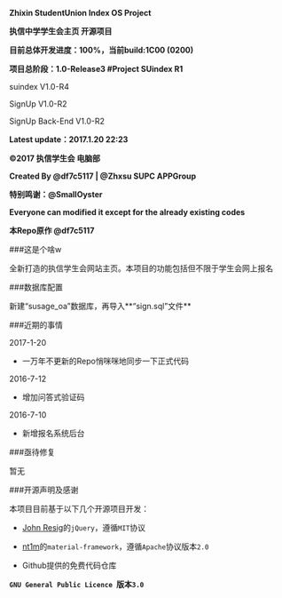
﻿**Zhixin StudentUnion Index OS Project**

**执信中学学生会主页 开源项目**

**目前总体开发进度：100%，当前build:1C00 (0200)**

**项目总阶段：1.0-Release3 #Project SUindex R1**


suindex V1.0-R4

SignUp V1.0-R2

SignUp Back-End V1.0-R2

**Latest update：2017.1.20 22:23**

**©2017 执信学生会 电脑部**

**Created By @df7c5117 | @Zhxsu SUPC APPGroup**

**特别鸣谢：@SmallOyster**

**Everyone can modified it except for the already existing codes**

**本Repo原作 @df7c5117**


###这是个啥w

全新打造的执信学生会网站主页。本项目的功能包括但不限于学生会网上报名



###数据库配置

新建“susage_oa”数据库，再导入**“sign.sql”文件**



###近期的事情

2017-1-20

* 一万年不更新的Repo悄咪咪地同步一下正式代码


2016-7-12

* 增加问答式验证码


2016-7-10

* 新增报名系统后台



###亟待修复

暂无


###开源声明及感谢

本项目目前基于以下几个开源项目开发：

* <a href="https://jquery.org/" target="_blank">John Resig</a>的`jQuery`，遵循`MIT`协议

* <a href="https://github.com/nt1m/material-framework/" target="_blank">nt1m</a>的`material-framework`，遵循`Apache`协议版本`2.0`

* Github提供的免费代码仓库


**`GNU General Public Licence `版本`3.0`**
